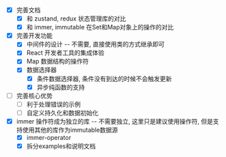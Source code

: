- [x] 完善文档
  - [x] 和 zustand, redux 状态管理库的对比
  - [x] 和 immer, immutable 在Set和Map对象上的操作的对比
- [x] 完善开发功能
  - [x] 中间件的设计 -- 不需要, 直接使用类的方式继承即可
  - [x] React 开发者工具的集成体验
  - [x] Map 数据结构的操作符
  - [x] 数据选择器
    - [x] 条件数据选择器, 条件没有到达的时候不会触发更新
    - [x] 异步纯函数的支持
- [ ] 完善核心优势
  - [ ] 利于处理错误的示例
  - [ ] 自定义持久化和数据初始化
- [x] immer 操作符成为独立的库 -- 不需要独立, 这里只是建议使用操作符, 但是支持使用其他的库作为immutable数据源
  - [x] immer-operator
  - [x] 拆分examples和说明文档